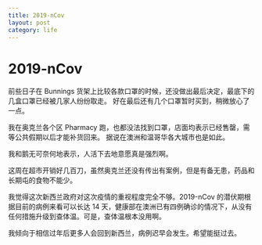 ```yaml
---
title: 2019-nCov
layout: post
category: life
---
```


# 2019-nCov

前些日子在 Bunnings 货架上比较各款口罩的时候，还没做出最后决定，最底下的几盒口罩已经被几家人纷纷取走。
好在最后还有几个口罩暂时买到，稍微放心了一点。

我在奥克兰各个区 Pharmacy 跑，也都没法找到口罩，店面均表示已经售罄，需等公共假期以后才能补货回来。
据说在澳洲和温哥华各大城市也是如此。

我和鹅无可奈何地表示，人活下去地意愿真是强烈啊。

这周在超市开销好几百刀，虽然奥克兰还没有传出有案例，但是有备无患，药品和长期屯的食物不能少。

我觉得这次新西兰政府对这次疫情的重视程度完全不够。2019-nCov 的潜伏期根据目前的病例来看可以长达 14 天，健康部在澳洲已有四例确诊的情况下，从没有任何措施升级到查体温。可是，查体温根本没用啊。

我倾向于相信过年后更多人会回到新西兰，病例迟早会发生。希望能挺过去。
